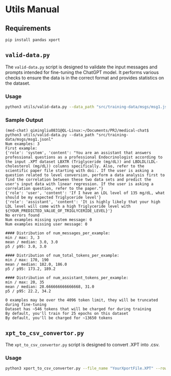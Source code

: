 # Utils Manual

## Requirements
```bash
pip install pandas xport
```

## `valid-data.py`
The `valid-data.py` script is designed to validate the input messages and prompts intended for fine-tuning the ChatGPT model. It performs various checks to ensure the data is in the correct format and provides statistics on the dataset.

### Usage

```bash
python3 utils/valid-data.py --data_path "src/training-data/msgs/msg1.jsonl"
```

### Sample Output
```text
(med-chat) qimingliu0831@QL-Linux:~/Documents/PRJ/medical-chat$ python3 utils/valid-data.py --data_path "src/training-data/msgs/msg1.jsonl"
Num examples: 3
First example:
{'role': 'system', 'content': "You are an assistant that answers professional questions as a professional Endocrinologist according to the input .XPT dataset LBXTR (Triglyceride (mg/dL)) and LBDLDL(LDL-cholesterol (mg/dL)) columns specifically. Also, refer to the scientific paper file starting with doi:. If the user is asking a question related to level conversion, perform a data analysis first to find the correlation between these two data sets and predict the user's input data with linear regression. If the user is asking a correlation question, refer to the paper."}
{'role': 'user', 'content': 'If I have an LDL level of 135 mg/dL, what should be my expected Triglyceride level'}
{'role': 'assistant', 'content': 'It is highly likely that your high LDL level will come with a high Triglyceride level with ${YOUR_PREDICTED_VALUE_OF_TRIGLYCERIDE_LEVEL}'}
No errors found
Num examples missing system message: 0
Num examples missing user message: 0

#### Distribution of num_messages_per_example:
min / max: 3, 3
mean / median: 3.0, 3.0
p5 / p95: 3.0, 3.0

#### Distribution of num_total_tokens_per_example:
min / max: 170, 190
mean / median: 182.0, 186.0
p5 / p95: 173.2, 189.2

#### Distribution of num_assistant_tokens_per_example:
min / max: 20, 35
mean / median: 28.666666666666668, 31.0
p5 / p95: 22.2, 34.2

0 examples may be over the 4096 token limit, they will be truncated during fine-tuning
Dataset has ~546 tokens that will be charged for during training
By default, you'll train for 25 epochs on this dataset
By default, you'll be charged for ~13650 tokens

```

## `xpt_to_csv_convertor.py`
The `xpt_to_csv_convertor.py` script is designed to convert .XPT into .csv.

### Usage

```bash
python3 xport_to_csv_converter.py --file_name "YourXportFile.XPT" --rows 50
```

